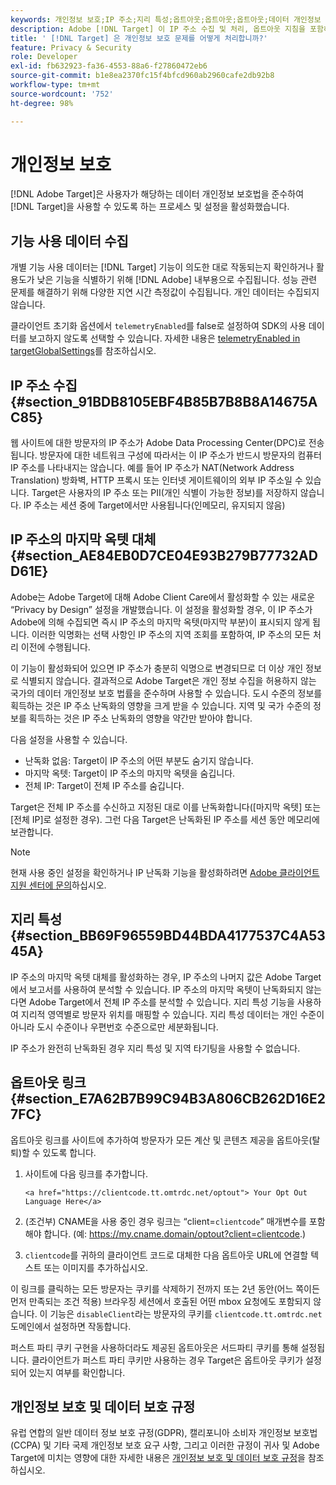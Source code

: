 ```yaml
---
keywords: 개인정보 보호;IP 주소;지리 특성;옵트아웃;옵트아웃;옵트아웃;데이터 개인정보 보호;정부 규정;규정;GDPR;CCPA
description: Adobe [!DNL Target] 이 IP 주소 수집 및 처리, 옵트아웃 지침을 포함하여 해당하는 데이터 개인정보 보호법을 준수하는 방법에 대해 알아봅니다.
title: ' [!DNL Target] 은 개인정보 보호 문제를 어떻게 처리합니까?'
feature: Privacy & Security
role: Developer
exl-id: fb632923-fa36-4553-88a6-f27860472eb6
source-git-commit: b1e8ea2370fc15f4bfcd960ab2960cafe2db92b8
workflow-type: tm+mt
source-wordcount: '752'
ht-degree: 98%

---
```


# 개인정보 보호

[!DNL Adobe Target]은 사용자가 해당하는 데이터 개인정보 보호법을 준수하여 [!DNL Target]을 사용할 수 있도록 하는 프로세스 및 설정을 활성화했습니다.

## 기능 사용 데이터 수집

개별 기능 사용 데이터는 [!DNL Target] 기능이 의도한 대로 작동되는지 확인하거나 활용도가 낮은 기능을 식별하기 위해 [!DNL Adobe] 내부용으로 수집됩니다. 성능 관련 문제를 해결하기 위해 다양한 지연 시간 측정값이 수집됩니다. 개인 데이터는 수집되지 않습니다.

클라이언트 초기화 옵션에서 `telemetryEnabled`를 false로 설정하여 SDK의 사용 데이터를 보고하지 않도록 선택할 수 있습니다. 자세한 내용은 [telemetryEnabled in targetGlobalSettings](https://developer.adobe.com/target/implement/client-side/atjs/atjs-functions/targetglobalsettings/)를 참조하십시오.

## IP 주소 수집 {#section_91BDB8105EBF4B85B7B8B8A14675AC85}

웹 사이트에 대한 방문자의 IP 주소가 Adobe Data Processing Center(DPC)로 전송됩니다. 방문자에 대한 네트워크 구성에 따라서는 이 IP 주소가 반드시 방문자의 컴퓨터 IP 주소를 나타내지는 않습니다. 예를 들어 IP 주소가 NAT(Network Address Translation) 방화벽, HTTP 프록시 또는 인터넷 게이트웨이의 외부 IP 주소일 수 있습니다. Target은 사용자의 IP 주소 또는 PII(개인 식별이 가능한 정보)를 저장하지 않습니다. IP 주소는 세션 중에 Target에서만 사용됩니다(인메모리, 유지되지 않음)

## IP 주소의 마지막 옥텟 대체 {#section_AE84EB0D7CE04E93B279B77732ADD61E}

Adobe는 Adobe Target에 대해 Adobe Client Care에서 활성화할 수 있는 새로운 “Privacy by Design” 설정을 개발했습니다. 이 설정을 활성화할 경우, 이 IP 주소가 Adobe에 의해 수집되면 즉시 IP 주소의 마지막 옥텟(마지막 부분)이 표시되지 않게 됩니다. 이러한 익명화는 선택 사항인 IP 주소의 지역 조회를 포함하여, IP 주소의 모든 처리 이전에 수행됩니다.

이 기능이 활성화되어 있으면 IP 주소가 충분히 익명으로 변경되므로 더 이상 개인 정보로 식별되지 않습니다. 결과적으로 Adobe Target은 개인 정보 수집을 허용하지 않는 국가의 데이터 개인정보 보호 법률을 준수하며 사용할 수 있습니다. 도시 수준의 정보를 획득하는 것은 IP 주소 난독화의 영향을 크게 받을 수 있습니다. 지역 및 국가 수준의 정보를 획득하는 것은 IP 주소 난독화의 영향을 약간만 받아야 합니다.

다음 설정을 사용할 수 있습니다.

* 난독화 없음: Target이 IP 주소의 어떤 부분도 숨기지 않습니다.
* 마지막 옥텟: Target이 IP 주소의 마지막 옥텟을 숨깁니다.
* 전체 IP: Target이 전체 IP 주소를 숨깁니다.

Target은 전체 IP 주소를 수신하고 지정된 대로 이를 난독화합니다([마지막 옥텟] 또는 [전체 IP]로 설정한 경우). 그런 다음 Target은 난독화된 IP 주소를 세션 동안 메모리에 보관합니다.

>[!NOTE]
>
>현재 사용 중인 설정을 확인하거나 IP 난독화 기능을 활성화하려면 [Adobe 클라이언트 지원 센터에 문의](/help/main/cmp-resources-and-contact-information.md#reference_ACA3391A00EF467B87930A450050077C)하십시오.

## 지리 특성 {#section_BB69F96559BD44BDA4177537C4A5345A}

IP 주소의 마지막 옥텟 대체를 활성화하는 경우, IP 주소의 나머지 값은 Adobe Target에서 보고서를 사용하여 분석할 수 있습니다. IP 주소의 마지막 옥텟이 난독화되지 않는다면 Adobe Target에서 전체 IP 주소를 분석할 수 있습니다. 지리 특성 기능을 사용하여 지리적 영역별로 방문자 위치를 매핑할 수 있습니다. 지리 특성 데이터는 개인 수준이 아니라 도시 수준이나 우편번호 수준으로만 세분화됩니다.

IP 주소가 완전히 난독화된 경우 지리 특성 및 지역 타기팅을 사용할 수 없습니다.

## 옵트아웃 링크 {#section_E7A62B7B99C94B3A806CB262D16E27FC}

옵트아웃 링크를 사이트에 추가하여 방문자가 모든 계산 및 콘텐츠 제공을 옵트아웃(탈퇴)할 수 있도록 합니다.

1. 사이트에 다음 링크를 추가합니다.

   `<a href="https://clientcode.tt.omtrdc.net/optout"> Your Opt Out Language Here</a>`

1. (조건부) CNAME을 사용 중인 경우 링크는 “client=`clientcode`” 매개변수를 포함해야 합니다.
(예: https://my.cname.domain/optout?client=clientcode.)

1. `clientcode`를 귀하의 클라이언트 코드로 대체한 다음 옵트아웃 URL에 연결할 텍스트 또는 이미지를 추가하십시오.

이 링크를 클릭하는 모든 방문자는 쿠키를 삭제하기 전까지 또는 2년 동안(어느 쪽이든 먼저 만족되는 조건 적용) 브라우징 세션에서 호출된 어떤 mbox 요청에도 포함되지 않습니다. 이 기능은 `disableClient`라는 방문자의 쿠키를 `clientcode.tt.omtrdc.net` 도메인에서 설정하면 작동합니다.

퍼스트 파티 쿠키 구현을 사용하더라도 제공된 옵트아웃은 서드파티 쿠키를 통해 설정됩니다. 클라이언트가 퍼스트 파티 쿠키만 사용하는 경우 Target은 옵트아웃 쿠키가 설정되어 있는지 여부를 확인합니다.

## 개인정보 보호 및 데이터 보호 규정

유럽 연합의 일반 데이터 정보 보호 규정(GDPR), 캘리포니아 소비자 개인정보 보호법(CCPA) 및 기타 국제 개인정보 보호 요구 사항, 그리고 이러한 규정이 귀사 및 Adobe Target에 미치는 영향에 대한 자세한 내용은 [개인정보 보호 및 데이터 보호 규정](https://developer.adobe.com/target/before-implement/privacy/cmp-privacy-and-general-data-protection-regulation/)을 참조하십시오.
